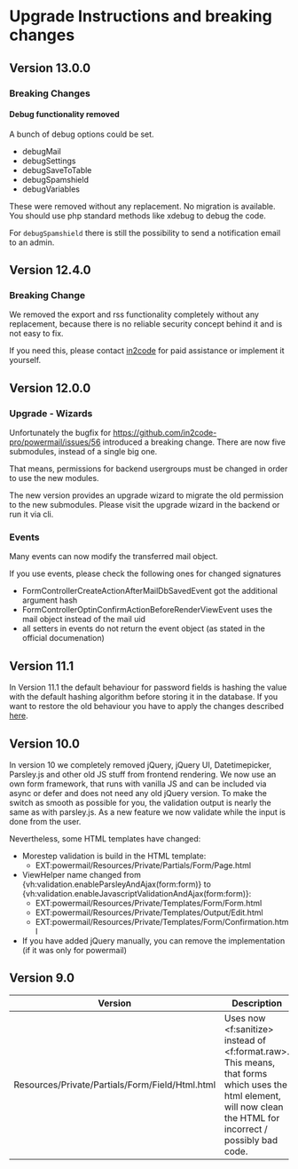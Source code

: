 # Upgrade Instructions and breaking changes

## Version 13.0.0

### Breaking Changes

#### Debug functionality removed

A bunch of debug options could be set.

- debugMail
- debugSettings
- debugSaveToTable
- debugSpamshield
- debugVariables

These were removed without any replacement. No migration is available. You should use php standard methods like
xdebug to debug the code.

For `debugSpamshield` there is still the possibility to send a notification email to an admin.

## Version 12.4.0

### Breaking Change

We removed the export and rss functionality completely without any replacement, because there is no
reliable security concept behind it and is not easy to fix.

If you need this, please contact [in2code](https://www.in2code.de/en/contact/) for paid assistance or implement it yourself.

## Version 12.0.0

### Upgrade - Wizards

Unfortunately the bugfix for https://github.com/in2code-pro/powermail/issues/56 introduced a breaking
change. There are now five submodules, instead of a single big one.

That means, permissions for backend usergroups must be changed in order to use the new modules.

The new version provides an upgrade wizard to migrate the old permission to the new submodules. Please visit
the upgrade wizard in the backend or run it via cli.

### Events

Many events can now modify the transferred mail object.

If you use events, please check the following ones for changed signatures

* FormControllerCreateActionAfterMailDbSavedEvent got the additional argument hash
* FormControllerOptinConfirmActionBeforeRenderViewEvent uses the mail object instead of the mail uid
* all setters in events do not return the event object (as stated in the official documenation)

## Version 11.1

In Version 11.1 the default behaviour for password fields is hashing the value with the default hashing algorithm before storing it in the database.
If you want to restore the old behaviour you have to apply the changes described [here](/ForAdministrators/BestPractice/PasswordField.md).

## Version 10.0

In version 10 we completely removed jQuery, jQuery UI, Datetimepicker, Parsley.js and other old JS stuff from frontend
rendering. We now use an own form framework, that runs with vanilla JS and can be included via async or defer and does
not need any old jQuery version.
To make the switch as smooth as possible for you, the validation output is nearly the same as with parsley.js.
As a new feature we now validate while the input is done from the user.

Nevertheless, some HTML templates have changed:
* Morestep validation is build in the HTML template:
  * EXT:powermail/Resources/Private/Partials/Form/Page.html
* ViewHelper name changed from {vh:validation.enableParsleyAndAjax(form:form)} to {vh:validation.enableJavascriptValidationAndAjax(form:form)}:
  * EXT:powermail/Resources/Private/Templates/Form/Form.html
  * EXT:powermail/Resources/Private/Templates/Output/Edit.html
  * EXT:powermail/Resources/Private/Templates/Form/Confirmation.html
* If you have added jQuery manually, you can remove the implementation (if it was only for powermail)

## Version 9.0

| Version                                         | Description                                                                                                                                                     |
|-------------------------------------------------|-----------------------------------------------------------------------------------------------------------------------------------------------------------------|
| Resources/Private/Partials/Form/Field/Html.html | Uses now <f:sanitize> instead of <f:format.raw>. This means, that forms which uses the html element, will now clean the HTML for incorrect / possibly bad code. |
